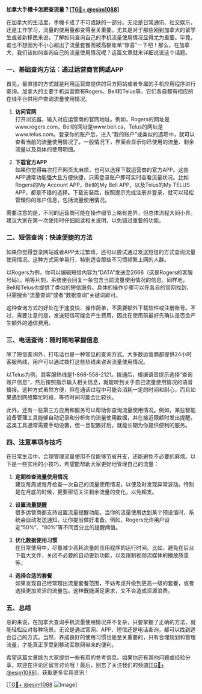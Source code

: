 **加拿大手機卡怎麽查流量？[[TG💪+ @esim1088](https://t.me/s/esim1088)]**

在加拿大的生活里，手機卡成了不可或缺的一部分。无论是日常通讯、社交娱乐，还是工作学习，流量的使用量都变得至关重要。尤其是对于那些刚到加拿大的留学生或者新移民来说，了解如何查询自己的手机流量使用情况显得尤为重要。毕竟，谁也不想因为不小心超出了流量套餐而被高额账单“惊喜”一下吧！那么，在加拿大，我们该如何查询自己的流量使用情况呢？这篇文章就来详细说说这个话题。

### **一、基础查询方法：通过运营商官网或APP**

首先，最直接的方式就是利用运营商提供的官方网站或者专属的手机应用程序进行查询。加拿大的主要手机运营商有Rogers、Bell和Telus等，它们各自都有相应的在线平台供用户查询流量使用情况。

1. **访问官网**  
   打开浏览器，输入对应运营商的官网地址。例如，Rogers的网址是www.rogers.com，Bell的网址是www.bell.ca，Telus的网址是www.telus.com。登录你的账户后，进入“我的账户”或类似的选项中，就可以查看当前的流量使用情况了。一般情况下，界面会显示你已使用的流量、剩余流量以及具体的使用明细。

2. **下载官方APP**  
   如果你觉得每次打开网页太麻烦，也可以选择下载运营商的官方APP。这些APP通常功能强大且方便快捷，只需登录账户即可实时查看流量状况。比如Rogers的My Account APP，Bell的My Bell APP，以及Telus的My TELUS APP，都是不错的选择。下载安装后，按照提示完成注册并登录，就可以轻松管理你的账户信息，包括流量使用情况。

需要注意的是，不同的运营商可能在操作细节上略有差异，但总体流程大同小异。建议大家在第一次使用时仔细阅读相关说明，以免错过重要的功能。

### **二、短信查询：快速便捷的方法**

如果你觉得登录网站或者APP太过繁琐，还可以尝试通过发送短信的方式查询流量使用情况。这种方式简单易行，特别适合那些不习惯频繁上网的人群。

以Rogers为例，你可以编辑短信内容为“DATA”发送至2666（这是Rogers的客服号码）。稍等片刻，系统便会回复一条包含当前流量使用情况的信息。同样地，Bell和Telus也提供了类似的短信服务。具体的操作步骤可以在各自的官网找到，只需搜索“流量查询”或者“数据查询”关键词即可。

这种查询方式的好处在于速度快、操作简单，不需要额外下载软件或注册账号。不过，需要注意的是，发送短信可能会产生费用，因此在使用前最好先确认是否会产生额外的通信费用。

### **三、电话查询：随时随地掌握信息**

除了短信查询外，打电话也是一种常见的查询方式。大多数运营商都提供24小时客服热线，用户可以通过拨打这些热线来咨询流量使用情况。

以Telus为例，其客服热线是1-866-558-2121。拨通后，根据语音提示选择“查询账户信息”，然后按照指示输入相关信息，就能听到关于自己流量使用情况的语音播报。这种方式虽然方便，但在通话过程中可能会消耗一定的时间和耐心，而且如果遇到网络繁忙时段，等待时间可能会比较长。

此外，还有一些第三方应用和服务可以帮助你查询流量使用情况。例如，某些智能设备管理工具能够自动记录和分析你的流量使用数据，并在接近限额时发出提醒。这类工具通常需要手动设置，但一旦配置好后，就能长期为你提供便利的服务。

### **四、注意事项与技巧**

在日常生活中，合理管理流量使用不仅能够节省开支，还能避免不必要的麻烦。以下是一些实用的小技巧，希望能帮助大家更好地管理自己的流量：

1. **定期检查流量使用情况**  
   建议每周或每月检查一次自己的流量使用情况，以便及时发现异常波动。特别是在月底的时候，更要密切关注剩余流量的变化，以免超支。

2. **设置流量提醒**  
   很多运营商都支持设置流量提醒功能。当你的流量使用达到某个预设值时，系统会自动发送通知，让你提前做好准备。例如，Rogers允许用户设定“50%”、“80%”等不同百分比的提醒阈值。

3. **优化数据使用习惯**  
   在日常使用中，尽量减少高耗流量的应用程序的运行时间。比如，避免在后台下载大文件，关闭不必要的自动更新功能，以及限制视频流媒体的播放质量等。

4. **选择合适的套餐**  
   如果发现自己经常超出流量套餐范围，不妨考虑升级到更高一级的套餐，或者选择更加灵活的流量包。这样既能满足需求，又不会造成资源浪费。

### **五、总结**

总的来说，在加拿大查询手机流量使用情况并不复杂，只要掌握了正确的方法，就能轻松应对各种场景。无论是通过官网、APP、短信还是电话查询，都可以找到适合自己的方式。当然，养成良好的使用习惯也是至关重要的，只有合理规划和管理流量，才能真正享受到移动互联网带来的便利。

希望这篇文章能为大家提供一些有用的参考信息。如果你还有其他问题或经验分享，欢迎在评论区留言讨论哦！最后，别忘了关注我们的频道[[TG💪+ @esim1088](https://t.me/s/esim1088)]，获取更多实用资讯！

[[TG💪+ @esim1088](https://t.me/s/esim1088) ![Image](https://i.postimg.cc/4NQfJmqS/Snipaste-2025-05-13-00-14-12.png)]